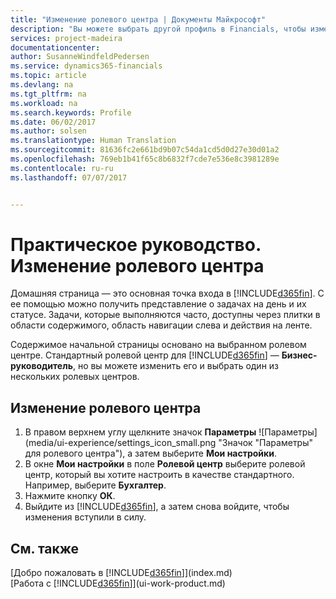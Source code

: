 ```yaml
---
title: "Изменение ролевого центра | Документы Майкрософт"
description: "Вы можете выбрать другой профиль в Financials, чтобы изменить содержимое начальной страницы."
services: project-madeira
documentationcenter: 
author: SusanneWindfeldPedersen
ms.service: dynamics365-financials
ms.topic: article
ms.devlang: na
ms.tgt_pltfrm: na
ms.workload: na
ms.search.keywords: Profile
ms.date: 06/02/2017
ms.author: solsen
ms.translationtype: Human Translation
ms.sourcegitcommit: 81636fc2e661bd9b07c54da1cd5d0d27e30d01a2
ms.openlocfilehash: 769eb1b41f65c8b6832f7cde7e536e8c3981289e
ms.contentlocale: ru-ru
ms.lasthandoff: 07/07/2017


---
```

# <a name="how-to-change-the-role-center"></a>Практическое руководство. Изменение ролевого центра
Домашняя страница — это основная точка входа в [!INCLUDE[d365fin](includes/d365fin_md.md)]. С ее помощью можно получить представление о задачах на день и их статусе. Задачи, которые выполняются часто, доступны через плитки в области содержимого, область навигации слева и действия на ленте.

Содержимое начальной страницы основано на выбранном ролевом центре. Стандартный ролевой центр для [!INCLUDE[d365fin](includes/d365fin_md.md)] — **Бизнес-руководитель**, но вы можете изменить его и выбрать один из нескольких ролевых центров.

## <a name="to-change-role-center"></a>Изменение ролевого центра
1. В правом верхнем углу щелкните значок **Параметры** ![Параметры](media/ui-experience/settings_icon_small.png "Значок "Параметры" для ролевого центра"), а затем выберите **Мои настройки**.
2. В окне **Мои настройки** в поле **Ролевой центр** выберите ролевой центр, который вы хотите настроить в качестве стандартного. Например, выберите **Бухгалтер**.
3. Нажмите кнопку **ОК**.
4. Выйдите из [!INCLUDE[d365fin](includes/d365fin_md.md)], а затем снова войдите, чтобы изменения вступили в силу.

## <a name="see-also"></a>См. также
[Добро пожаловать в [!INCLUDE[d365fin](includes/d365fin_md.md)]](index.md)  
[Работа с [!INCLUDE[d365fin](includes/d365fin_md.md)]](ui-work-product.md)  

